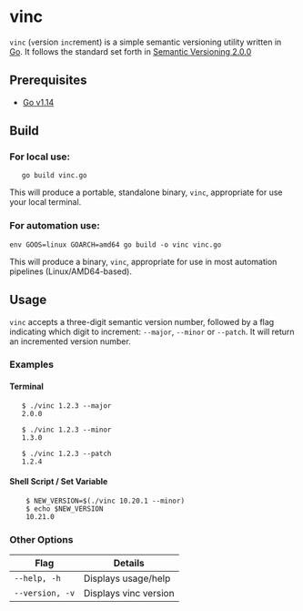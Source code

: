 # vinc
`vinc` (`v`ersion `inc`rement) is a simple semantic versioning utility written in [Go](https://golang.org/). It follows the standard set forth in [Semantic Versioning 2.0.0](https://semver.org/spec/v2.0.0.html)

## Prerequisites
- [Go v1.14](https://golang.org/dl/)

## Build

### For local use:
```
   go build vinc.go
```
This will produce a portable, standalone binary, `vinc`, appropriate for use your local terminal.

### For automation use:
```
env GOOS=linux GOARCH=amd64 go build -o vinc vinc.go
```

This will produce a binary, `vinc`, appropriate for use in most automation pipelines (Linux/AMD64-based).

## Usage

`vinc` accepts a three-digit semantic version number, followed by a flag indicating which digit to increment: `--major`, `--minor` or `--patch`. It will return an incremented version number.

### Examples

#### Terminal
```
   $ ./vinc 1.2.3 --major
   2.0.0

   $ ./vinc 1.2.3 --minor
   1.3.0

   $ ./vinc 1.2.3 --patch
   1.2.4
```

#### Shell Script / Set Variable
```
    $ NEW_VERSION=$(./vinc 10.20.1 --minor)
    $ echo $NEW_VERSION
    10.21.0
```

### Other Options

| Flag | Details |
--- | --- |
| `--help, -h` | Displays usage/help |
| `--version, -v` | Displays vinc version |